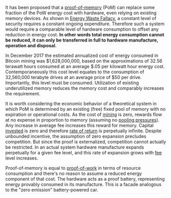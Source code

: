 It has been proposed that a [proof-of-memory](https://eprint.iacr.org/2017/893.pdf) (PoM) can replace some fraction of the PoW energy cost with hardware, even relying on existing memory devices. As shown in [Energy Waste Fallacy](Energy-Waste-Fallacy), a constant level of security requires a constant ongoing expenditure. Therefore such a system would require a comparable level of hardware consumption to offset any reduction in energy cost. **In other words total energy consumption cannot be reduced, it can only be transferred in full to hardware manufacture, operation and disposal.**

In December 2017 the estimated annualized cost of energy consumed in Bitcoin mining was $1,628,000,000, based on the approximations of 32.56 terawatt hours consumed at an average $.05 per kilowatt hour energy cost. Contemporaneously this cost level equates to the consumption of 32,560,000 terabyte drives at an average price of $50 per drive. Importantly, this level must be consumed. Utilization of existing underutilized memory reduces the memory cost and comparably increases the requirement.

It is worth considering the economic behavior of a theoretical system in which PoM is determined by an existing (free) fixed pool of memory with no expiration or operational costs. As the cost of [mining](Glossary#mine) is zero, rewards flow at no expense in proportion to memory (assuming no [pooling pressures](Pooling-Pressure-Risk)). Any increase in average fee increases this reward for memory. Capital [invested](Glossary#lend) is zero and therefore [rate of return](Glossary#interest) is perpetually infinite. Despite unbounded incentive, the assumption of zero expansion precludes competition. But since the proof is externalized, competition cannot actually be restricted. In an actual system hardware manufacture expands perpetually for a given fee level, and this rate of expansion grows with [fee](Glossary#fee) level increases.

Proof-of-memory is equal to [proof-of-work](Glossary#proof) in terms of resource consumption and there's no reason to assume a reduced energy component of that cost. The hardware acts as a proof battery, representing energy provably consumed in its manufacture. This is a facade analogous to the "zero emission" battery-powered car.